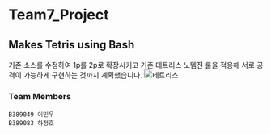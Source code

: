 # Team7_Project


## Makes Tetris using Bash

기존 소스를 수정하여 1p를 2p로 확장시키고 기존 테트리스 노템전 룰을 적용해
서로 공격이 가능하게 구현하는 것까지 계획했습니다.
![테트리스](./Desktop/테트리스.[png])

### Team Members
	B389049 이민우
	B389083 하정호
